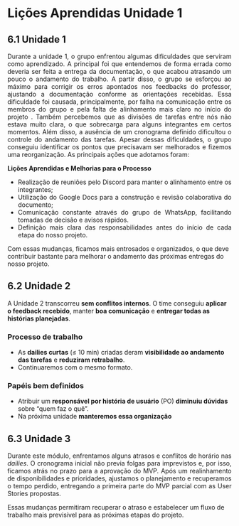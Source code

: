 # **Lições Aprendidas Unidade 1**

## **6.1 Unidade 1**

<p style="text-align: justify;"> Durante a unidade 1, o grupo enfrentou algumas dificuldades que serviram como aprendizado. A principal foi que entendemos de forma errada como deveria ser feita a entrega da documentação, o que acabou atrasando um pouco o andamento do trabalho. A partir  disso, o grupo se esforçou ao máximo para corrigir os erros apontados nos feedbacks do professor, ajustando a documentação conforme as orientações recebidas. Essa dificuldade foi causada, principalmente, por falha na comunicação entre os membros do grupo e pela falta de alinhamento mais claro no início do projeto . Também percebemos que as divisões de tarefas entre nós não estava muito clara, o que sobrecarga para alguns integrantes em certos momentos. Além disso, a ausência de um cronograma definido dificultou o controle do andamento das tarefas. Apesar dessas dificuldades, o grupo conseguiu identificar os pontos que precisavam ser melhorados e fizemos uma reorganização. As principais ações que adotamos foram: </p>

**Lições Aprendidas e Melhorias para o Processo**

<ul style="text-align: justify;">
    <li>Realização de reuniões pelo Discord para manter o alinhamento entre os integrantes;</li>
    <li>Utilização do Google Docs para a construção e revisão colaborativa do documento;</li>
    <li>Comunicação constante através do grupo de WhatsApp, facilitando tomadas de decisão e avisos rápidos.</li>
    <li>Definição mais clara das responsabilidades antes do início de cada etapa do nosso projeto.</li>
</ul>

<p>Com essas mudanças, ficamos mais entrosados e organizados, o que deve contribuir bastante para melhorar o andamento das próximas entregas do nosso projeto.</p>


## **6.2 Unidade 2**

A Unidade 2 transcorreu **sem conflitos internos**. O time conseguiu **aplicar o feedback recebido**, manter **boa comunicação** e **entregar todas as histórias planejadas**.

### Processo de trabalho
- As **dailies curtas** (≤ 10 min) criadas deram **visibilidade ao andamento das tarefas** e **reduziram retrabalho**.
- Continuaremos com o mesmo formato.

### Papéis bem definidos
- Atribuir um **responsável por história de usuário** (PO) **diminuiu dúvidas** sobre “quem faz o quê”.
- Na próxima unidade **manteremos essa organização** 

## **6.3 Unidade 3**

<p style="text-align: justify;">
Durante este módulo, enfrentamos alguns atrasos e conflitos de horário nas <em>dailies</em>. O cronograma inicial não previa folgas para imprevistos e, por isso, ficamos atrás no prazo para a aprovação do MVP. Após um realinhamento de disponibilidades e prioridades, ajustamos o planejamento e recuperamos o tempo perdido, entregando a primeira parte do MVP parcial com as User Stories propostas.
</p>

<p>
Essas mudanças permitiram recuperar o atraso e estabelecer um fluxo de trabalho mais previsível para as próximas etapas do projeto.
</p>
